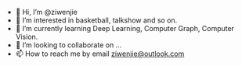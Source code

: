 - 👋 Hi, I’m @ziwenjie
- 👀 I’m interested in basketball, talkshow and so on.
- 🌱 I’m currently learning Deep Learning, Computer Graph, Computer Vision.
- 💞️ I’m looking to collaborate on ...
- 📫 How to reach me by email ziwenjie@outlook.com

<!---
ziwenjie/ziwenjie is a ✨ special ✨ repository because its `README.md` (this file) appears on your GitHub profile.
You can click the Preview link to take a look at your changes.
--->
